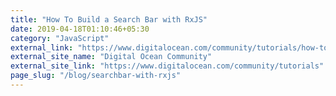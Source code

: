 ```yaml
---
title: "How To Build a Search Bar with RxJS"
date: 2019-04-18T01:10:46+05:30
category: "JavaScript"
external_link: "https://www.digitalocean.com/community/tutorials/how-to-build-a-search-bar-with-rxjs"
external_site_name: "Digital Ocean Community"
external_site_link: "https://www.digitalocean.com/community/tutorials"
page_slug: "/blog/searchbar-with-rxjs"
---
```

